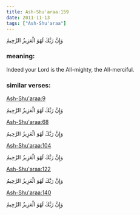 ```yaml
---
title: Ash-Shu'araa:159
date: 2011-11-13
tags: ["Ash-Shu'araa"]
---
```

وَإِنَّ رَبَّكَ لَهُوَ الْعَزِيزُ الرَّحِيمُ
### meaning: 
Indeed your Lord is the All-mighty, the All-merciful.
### similar verses: 

[Ash-Shu'araa:9](/26/9)

وَإِنَّ رَبَّكَ لَهُوَ الْعَزِيزُ الرَّحِيمُ

[Ash-Shu'araa:68](/26/68)

وَإِنَّ رَبَّكَ لَهُوَ الْعَزِيزُ الرَّحِيمُ

[Ash-Shu'araa:104](/26/104)

وَإِنَّ رَبَّكَ لَهُوَ الْعَزِيزُ الرَّحِيمُ

[Ash-Shu'araa:122](/26/122)

وَإِنَّ رَبَّكَ لَهُوَ الْعَزِيزُ الرَّحِيمُ

[Ash-Shu'araa:140](/26/140)

وَإِنَّ رَبَّكَ لَهُوَ الْعَزِيزُ الرَّحِيمُ
